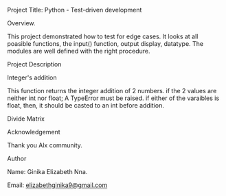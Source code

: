 Project Title: Python - Test-driven development


Overview.

This project demonstrated how to test for edge cases. It looks at all poasible functions, the input() function, output display, datatype. The modules are well defined with the right procedure.


Project Description

Integer's addition

This function returns the integer addition of 2 numbers. if the 2 values are neither int nor float; A TypeError must be raised.
if either of the varaibles is float, then, it should be casted to an int before addition. 

Divide Matrix

Acknowledgement

Thank you Alx community. 


Author

Name: Ginika Elizabeth Nna.

Email: elizabethginika9@gmail.com
